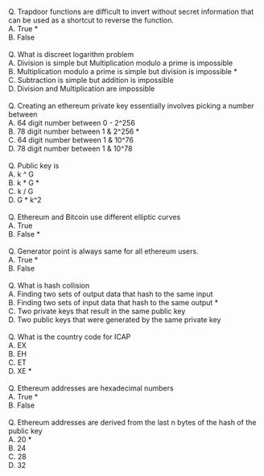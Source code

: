 Q. Trapdoor functions are difficult to invert without secret information that can be used as a shortcut to reverse the function. <br/>
A. True * <br/>
B. False <br/>
 <br/>
Q. What is discreet logarithm problem <br/>
A. Division is simple but Multiplication modulo a prime is impossible <br/>
B. Multiplication modulo a prime is simple but division is impossible * <br/>
C. Subtraction is simple but addition is impossible <br/>
D. Division and Multiplication are impossible  <br/>
 <br/>
Q. Creating an ethereum private key essentially involves picking a number between <br/>
A. 64 digit number between 0 - 2^256 <br/>
B. 78 digit number between 1 & 2^256 * <br/>
C. 64 digit number between 1 & 10^76 <br/>
D. 78 digit number between 1 & 10^78 <br/>
 <br/>
Q. Public key is <br/>
A. k ^ G <br/>
B. k * G  * <br/>
C. k / G  <br/>
D. G * k^2  <br/>
 <br/>
Q. Ethereum and Bitcoin use different elliptic curves <br/>
A. True <br/>
B. False * <br/>
 <br/>
Q. Generator point is always same for all ethereum users. <br/>
A. True * <br/>
B. False <br/>
 <br/>
Q. What is hash collision <br/>
A. Finding two sets of output data that hash to the same input <br/>
B. Finding two sets of input data that hash to the same output * <br/>
C. Two private keys that result in the same public key <br/>
D. Two public keys that were generated by the same private key<br/>
<br/>
Q. What is the country code for ICAP<br/>
A. EX<br/>
B. EH<br/>
C. ET<br/>
D. XE *<br/>
<br/>
Q. Ethereum addresses are hexadecimal numbers<br/>
A. True * <br/>
B. False <br/>
<br/>
Q. Ethereum addresses are derived from the last n bytes of the hash of the public key<br/>
A. 20 * <br/>
B. 24 <br/>
C. 28 <br/>
D. 32 <br/>
